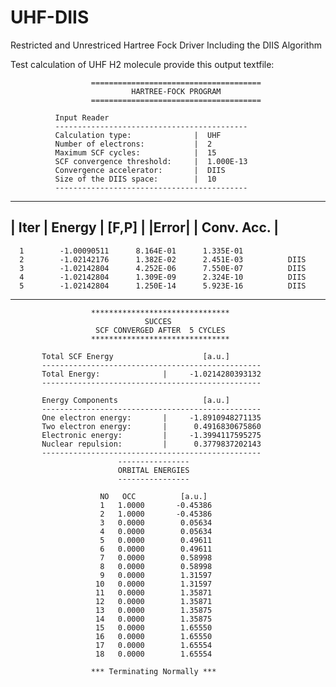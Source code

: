 # UHF-DIIS
Restricted and Unrestriced Hartree Fock Driver Including the DIIS Algorithm

Test calculation of UHF H2 molecule provide this output textfile:


                      ======================================
                               HARTREE-FOCK PROGRAM
                      ======================================

              Input Reader
              -------------------------------------------
              Calculation type:              |  UHF
              Number of electrons:           |  2
              Maximum SCF cycles:            |  15
              SCF convergence threshold:     |  1.000E-13
              Convergence accelerator:       |  DIIS
              Size of the DIIS space:        |  10
              -------------------------------------------



 ----------------------------------------------------------------------------
 |  Iter  |      Energy      |    [F,P]    |    |Error|    |   Conv. Acc.   |
 ----------------------------------------------------------------------------
      1        -1.00090511      8.164E-01      1.335E-01
      2        -1.02142176      1.382E-02      2.451E-03          DIIS
      3        -1.02142804      4.252E-06      7.550E-07          DIIS
      4        -1.02142804      1.309E-09      2.324E-10          DIIS
      5        -1.02142804      1.250E-14      5.923E-16          DIIS
 ----------------------------------------------------------------------------

                      *******************************
                                  SUCCES
                       SCF CONVERGED AFTER  5 CYCLES
                      *******************************

           Total SCF Energy                    [a.u.]
           -------------------------------------------------
           Total Energy:              |     -1.0214280393132
           -------------------------------------------------

           Energy Components                   [a.u.]
           -------------------------------------------------
           One electron energy:       |     -1.8910948271135
           Two electron energy:       |      0.4916830675860
           Electronic energy:         |     -1.3994117595275
           Nuclear repulsion:         |      0.3779837202143
           -------------------------------------------------
                            ----------------
                            ORBITAL ENERGIES
                            ----------------

                        NO   OCC          [a.u.]
                        1   1.0000       -0.45386
                        2   1.0000       -0.45386
                        3   0.0000        0.05634
                        4   0.0000        0.05634
                        5   0.0000        0.49611
                        6   0.0000        0.49611
                        7   0.0000        0.58998
                        8   0.0000        0.58998
                        9   0.0000        1.31597
                       10   0.0000        1.31597
                       11   0.0000        1.35871
                       12   0.0000        1.35871
                       13   0.0000        1.35875
                       14   0.0000        1.35875
                       15   0.0000        1.65550
                       16   0.0000        1.65550
                       17   0.0000        1.65554
                       18   0.0000        1.65554

                      *** Terminating Normally ***
